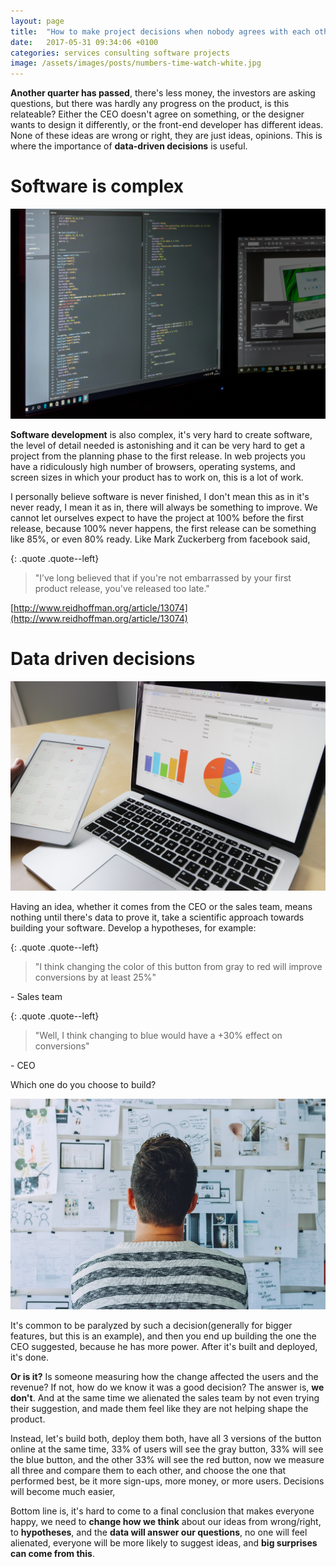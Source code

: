 ```yaml
---
layout: page
title:  "How to make project decisions when nobody agrees with each other?"
date:   2017-05-31 09:34:06 +0100
categories: services consulting software projects
image: /assets/images/posts/numbers-time-watch-white.jpg
---
```

**Another quarter has passed**, there's less money, the investors are asking questions, but there was hardly any progress on the product, is this relateable? Either the CEO doesn't agree on something, or the designer wants to design it differently, or the front-end developer has different ideas. None of these ideas are wrong or right, they are just ideas, opinions. This is where the importance of **data-driven decisions** is useful.


# Software is complex
![](/assets/images/posts/consulting/graphic-design-studio-tracfone-programming-html-159299.jpeg)

**Software development** is also complex, it's very hard to create software, the level of detail needed is astonishing and it can be very hard to get a project from the planning phase to the first release. In web projects you have a ridiculously high number of browsers, operating systems, and screen sizes in which your product has to work on, this is a lot of work.

I personally believe software is never finished, I don't mean this as in it's never ready, I mean it as in, there will always be something to improve. We cannot let ourselves expect to have the project at 100% before the first release, because 100% never happens, the first release can be something like 85%, or even 80% ready.
Like Mark Zuckerberg from facebook said,

{: .quote .quote--left}
> "I’ve long believed that if you're not embarrassed by your first product release, you've released too late."

[http://www.reidhoffman.org/article/13074](http://www.reidhoffman.org/article/13074)

# Data driven decisions
![](/assets/images/posts/consulting/pexels-photo-265087.jpeg)

Having an idea, whether it comes from the CEO or the sales team, means nothing until there's data to prove it, take a scientific approach towards building your software. Develop a hypotheses, for example:

{: .quote .quote--left}
> "I think changing the color of this button from gray to red will improve conversions by at least 25%"

\- Sales team

{: .quote .quote--left}
> "Well, I think changing to blue would have a +30% effect on conversions"

\- CEO

Which one do you choose to build?

![](/assets/images/posts/pexels-photo-212286.jpeg)

It's common to be paralyzed by such a decision(generally for bigger features, but this is an example), and then you end up building the one the CEO suggested, because he has more power. After it's built and deployed, it's done.

**Or is it?** Is someone measuring how the change affected the users and the revenue? If not, how do we know it was a good decision?
The answer is, **we don't**. And at the same time we alienated the sales team by not even trying their suggestion, and made them feel like they are not helping shape the product.

Instead, let's build both, deploy them both, have all 3 versions of the button online at the same time, 33% of users will see the gray button, 33% will see the blue button, and the other 33% will see the red button, now we measure all three and compare them to each other, and choose the one that performed best, be it more sign-ups, more money, or more users. Decisions will become much easier,

Bottom line is, it's hard to come to a final conclusion that makes everyone happy, we need to **change how we think** about our ideas from wrong/right, to **hypotheses**, and the **data will answer our questions**, no one will feel alienated, everyone will be more likely to suggest ideas, and **big surprises can come from this**.

